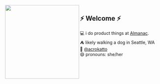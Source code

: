 
<img align="left" width="240" src="https://user-images.githubusercontent.com/16325997/113520303-f411f900-9546-11eb-9261-243a40e417bc.png">

## ⚡ Welcome ⚡

💻  i do product things at [Almanac](https://almanac.io).  
⛺  likely walking a dog in Seattle, WA  
🐥  [@acrokatto](https://twitter.com/acrokatto)    
😄  pronouns: she/her  

